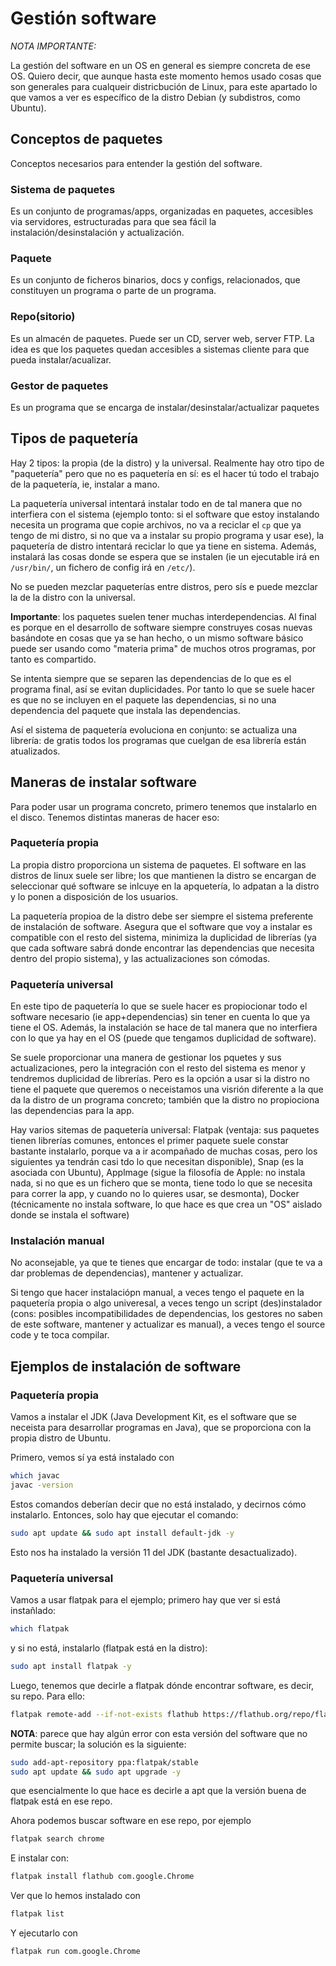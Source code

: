 # Gestión software
*NOTA IMPORTANTE:*

La gestión del software en un OS en general es siempre concreta de ese OS.
Quiero decir, que aunque hasta este momento hemos usado cosas que son
generales para cualqueir districbución de Linux, para este apartado
lo que vamos a ver es específico de la distro Debian (y subdistros, como
Ubuntu).

## Conceptos de paquetes
Conceptos necesarios para entender la gestión del software.

### Sistema de paquetes
Es un conjunto de programas/apps, organizadas en paquetes, accesibles 
via servidores, estructuradas para que sea fácil la instalación/desinstalación
y actualización. 

### Paquete
Es un conjunto de ficheros binarios, docs y configs, relacionados, que
constituyen un programa o parte de un programa.

### Repo(sitorio)
Es un almacén de paquetes. Puede ser un CD, server web, server FTP. La idea
es que los paquetes quedan accesibles a sistemas cliente para que pueda
instalar/acualizar.

### Gestor de paquetes
Es un programa que se encarga de instalar/desinstalar/actualizar paquetes

## Tipos de paquetería
Hay 2 tipos: la propia (de la distro) y la universal. Realmente hay otro tipo
de "paquetería" pero que no es paquetería en sí: es el hacer tú todo el
trabajo de la paquetería, ie, instalar a mano.

La paquetería universal intentará instalar todo en de tal manera que
no interfiera con el sistema (ejemplo tonto: si el software que estoy instalando
necesita un programa que copie archivos, no va a reciclar el `cp` que ya
tengo de mi distro, si no que va a instalar su propio programa y usar ese),
la paquetería de distro intentará reciclar lo que ya tiene en sistema. Además,
instalará las cosas donde se espera que se instalen (ie un ejecutable irá
en `/usr/bin/`, un fichero de config irá en `/etc/`). 

No se pueden mezclar paqueterías entre distros, pero sís e puede mezclar
la de la distro con la universal.

**Importante**: los paquetes suelen tener muchas interdependencias. Al final
es porque en el desarrollo de software siempre construyes cosas nuevas basándote
en cosas que ya se han hecho, o un mismo software básico puede ser usando
como "materia prima" de muchos otros programas, por tanto es compartido.

Se intenta siempre que se separen las dependencias de lo que es el programa
final, así se evitan duplicidades. Por tanto lo que se suele hacer es
que no se incluyen en el paquete las dependencias, si no una dependencia del
paquete que instala las dependencias.

Así el sistema de paquetería evoluciona en conjunto: se actualiza una librería:
de gratis todos los programas que cuelgan de esa librería están atualizados.

## Maneras de instalar software
Para poder usar un programa concreto, primero tenemos que instalarlo en el
disco. Tenemos distintas maneras de hacer eso:

### Paquetería propia
La propia distro proporciona un sistema de paquetes. El software en las
distros de linux suele ser libre; los que mantienen la distro se encargan
de seleccionar qué software se inlcuye en la apquetería,
lo adpatan a la distro y lo ponen a disposición de los usuarios.

La paquetería propioa de la distro debe ser siempre el sistema preferente 
de instalación de software. Asegura que el software que voy a instalar es 
compatible con el resto del sistema, minimiza la duplicidad de librerías
(ya que cada software sabrá donde encontrar las dependencias que necesita
dentro del propio sistema), y las actualizaciones son cómodas.

### Paquetería universal
En este tipo de paquetería lo que se suele hacer es propiocionar
todo el software necesario (ie app+dependencias) sin tener en cuenta lo que
ya tiene el OS. Además, la instalación se hace de tal manera que no interfiera
con lo que ya hay en el OS (puede que tengamos duplicidad de software).

Se suele proporcionar una manera de gestionar los pquetes y sus actualizaciones,
pero la integración con el resto del sistema es menor y tendremos duplicidad
de librerías. Pero es la opción a usar si la distro no tiene el paquete
que queremos  o neceistamos una visrión diferente a la que da la distro
de un programa concreto;  también que la distro no propiociona las dependencias
para la app.

Hay varios sitemas de paquetería universal: Flatpak (ventaja: sus paquetes
tienen librerías comunes, entonces el primer paquete suele constar bastante
instalarlo, porque va a ir acompañado de muchas cosas, pero los siguientes ya
tendrán casi tdo lo que necesitan disponible), Snap (es la asociada con Ubuntu),
Applmage (sigue la filosofía de Apple: no instala nada, si no que es 
un fichero que se monta, tiene todo lo que se necesita para correr la app,
y cuando no lo quieres usar, se desmonta), Docker (técnicamente no instala
software, lo que hace es que crea un "OS" aislado donde se instala el software)

### Instalación manual
No aconsejable, ya que te tienes que encargar de todo: instalar (que te va a dar
problemas de dependencias), mantener y actualizar.

Si tengo que hacer instalaciópn manual, a veces tengo el paquete en la paquetería
propia o algo univeresal, a veces tengo un script (des)instalador (cons: posibles
incompatibilidades de dependencias, los gestores no saben de este software,
mantener y actualizar es manual), a veces tengo el source code y te toca
compilar.

## Ejemplos de instalación de software

### Paquetería propia
Vamos a instalar el JDK (Java Development Kit, es el software que se neceista
para desarrollar programas en Java), que se proporciona con la propia 
distro de Ubuntu.

Primero, vemos sí ya está instalado con

```bash
which javac
javac -version
```

Estos comandos deberían decir que no está instalado, y decirnos cómo instalarlo.
Entonces, solo hay que ejecutar el comando:

```bash
sudo apt update && sudo apt install default-jdk -y
```

Esto nos ha instalado la versión 11 del JDK (bastante desactualizado).

### Paquetería universal
Vamos a usar flatpak para el ejemplo; primero hay que ver si está instañlado:

```bash
which flatpak
```

y si no está, instalarlo (flatpak está en la distro):

```bash
sudo apt install flatpak -y
```

Luego, tenemos que decirle a flatpak dónde encontrar software, es decir,
su repo. Para ello:

```bash
flatpak remote-add --if-not-exists flathub https://flathub.org/repo/flathub.flatpakrepo
```

**NOTA**: parece que hay algún error con esta versión del software que no
permite buscar; la solución es la siguiente:

```bash
sudo add-apt-repository ppa:flatpak/stable
sudo apt update && sudo apt upgrade -y
```

que esencialmente lo que hace es decirle a apt que la versión buena de flatpak
está en ese repo.

Ahora podemos buscar software en ese repo, por ejemplo

```bash
flatpak search chrome
```

E instalar con:

```bash
flatpak install flathub com.google.Chrome
```

Ver que lo hemos instalado con

```bash
flatpak list
```

Y ejecutarlo con

```bash
flatpak run com.google.Chrome
```

